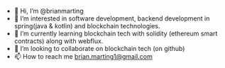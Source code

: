 - 👋 Hi, I’m @brianmarting
- 👀 I’m interested in software development, backend development in spring(java & kotlin) and blockchain technologies.
- 🌱 I’m currently learning blockchain tech with solidity (ethereum smart contracts) along with webflux.
- 💞️ I’m looking to collaborate on blockchain tech (on github)
- 📫 How to reach me brian.marting1@gmail.com

<!---
brianmarting/brianmarting is a ✨ special ✨ repository because its `README.md` (this file) appears on your GitHub profile.
You can click the Preview link to take a look at your changes.
--->
